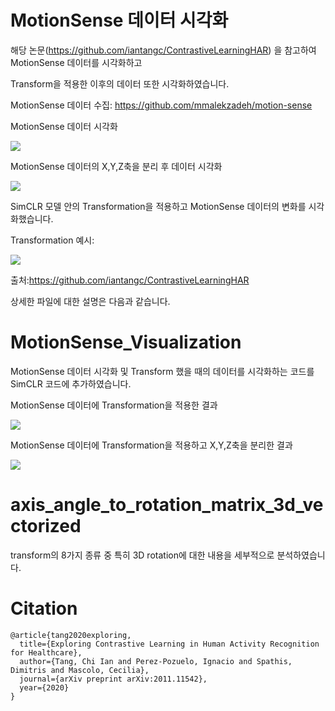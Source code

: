# MotionSense 데이터 시각화

해당 논문(https://github.com/iantangc/ContrastiveLearningHAR) 을 참고하여 MotionSense 데이터를 시각화하고 

Transform을 적용한 이후의 데이터 또한 시각화하였습니다.

MotionSense 데이터 수집: https://github.com/mmalekzadeh/motion-sense

MotionSense 데이터 시각화 

<img src="/image/MotionSenseRawData.png">

MotionSense 데이터의 X,Y,Z축을 분리 후 데이터 시각화

<img src="/image/MotionSenseRawData.png">

SimCLR 모델 안의 Transformation을 적용하고 MotionSense 데이터의 변화를 시각화했습니다.

Transformation 예시: 

<img src="/image/Transformation.png">

출처:https://github.com/iantangc/ContrastiveLearningHAR

상세한 파일에 대한 설명은 다음과 같습니다.

# MotionSense_Visualization

MotionSense 데이터 시각화 및 Transform 했을 때의 데이터를 시각화하는 코드를 SimCLR 코드에 추가하였습니다.

MotionSense 데이터에 Transformation을 적용한 결과

<img src="/image/MotionSense_Transformation.png">

MotionSense 데이터에 Transformation을 적용하고 X,Y,Z축을 분리한 결과

<img src="/image/MotionSense_Transformation_Split.png">

# axis_angle_to_rotation_matrix_3d_vectorized

transform의 8가지 종류 중 특히 3D rotation에 대한 내용을 세부적으로 분석하였습니다. 


# Citation


```
@article{tang2020exploring,
  title={Exploring Contrastive Learning in Human Activity Recognition for Healthcare},
  author={Tang, Chi Ian and Perez-Pozuelo, Ignacio and Spathis, Dimitris and Mascolo, Cecilia},
  journal={arXiv preprint arXiv:2011.11542},
  year={2020}
}
```
